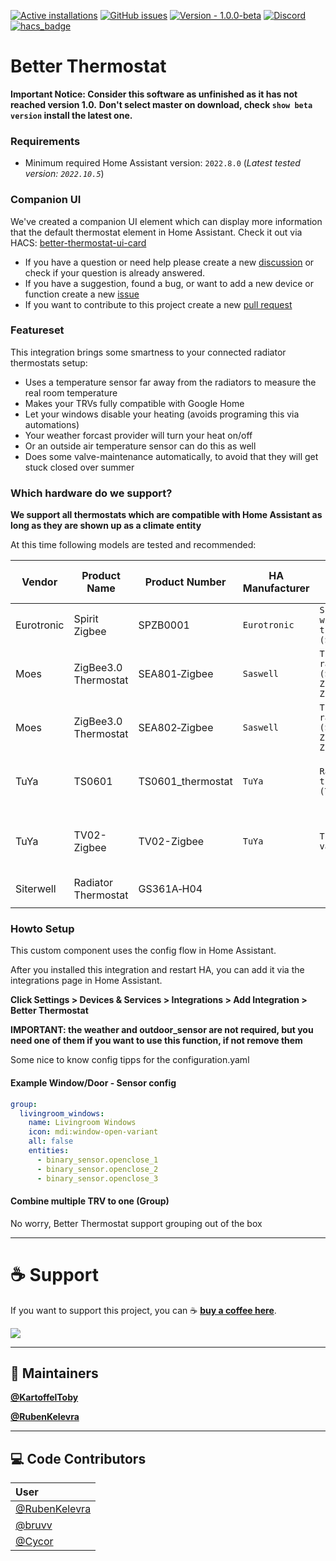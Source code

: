 [![Active installations](https://badge.t-haber.de/badge/better_thermostat?kill_cache=1)](https://github.com/KartoffelToby/better_thermostat/)
[![GitHub issues](https://img.shields.io/github/issues/KartoffelToby/better_thermostat?style=for-the-badge)](https://github.com/KartoffelToby/better_thermostat/issues)
[![Version - 1.0.0-beta](https://img.shields.io/badge/Version-1.0.0beta-009688?style=for-the-badge)](https://github.com/KartoffelToby/better_thermostat/releases)
[![Discord](https://img.shields.io/discord/925725316540923914.svg?style=for-the-badge)](https://discord.gg/9BUegWTG3K)
[![hacs_badge](https://img.shields.io/badge/HACS-Default-41BDF5.svg?style=for-the-badge)](https://github.com/hacs/integration)

# Better Thermostat

**Important Notice: Consider this software as unfinished as it has not reached version 1.0.**
**Don't select master on download, check `show beta version` install the latest one.**

### Requirements

- Minimum required Home Assistant version: `2022.8.0`
  (_Latest tested version: `2022.10.5`_)

### Companion UI

We've created a companion UI element which can display more information that the default thermostat element in Home Assistant. Check it out via HACS: [better-thermostat-ui-card](https://github.com/KartoffelToby/better-thermostat-ui-card)

- If you have a question or need help please create a new [discussion](https://github.com/KartoffelToby/better_thermostat/discussions) or check if your question is already answered.
- If you have a suggestion, found a bug, or want to add a new device or function create a new [issue](https://github.com/KartoffelToby/better_thermostat/issues)
- If you want to contribute to this project create a new [pull request](https://github.com/KartoffelToby/better_thermostat/pulls)

### Featureset

This integration brings some smartness to your connected radiator thermostats setup:

- Uses a temperature sensor far away from the radiators to measure the real room temperature
- Makes your TRVs fully compatible with Google Home
- Let your windows disable your heating (avoids programing this via automations)
- Your weather forcast provider will turn your heat on/off
- Or an outside air temperature sensor can do this as well
- Does some valve-maintenance automatically, to avoid that they will get stuck closed over summer

### Which hardware do we support?

**We support all thermostats which are compatible with Home Assistant as long as they are shown up as a climate entity**

At this time following models are tested and recommended:

| Vendor     | Product Name         | Product Number          | HA Manufacturer | HA Model                                                    | Whitelabel                                                                                                      | Support local calibration |
|------------|----------------------|-------------------------|-----------------|-------------------------------------------------------------|-----------------------------------------------------------------------------------------------------------------|---------------------------|
| Eurotronic | Spirit Zigbee        | SPZB0001                | `Eurotronic`    | `Spirit Zigbee wireless heater thermostat (SPZB0001)`       |                                                                                                                 |           YES             |
| Moes       | ZigBee3.0 Thermostat | SEA801&#8209;Zigbee     | `Saswell`       | `Thermostatic radiator valve (SEA801-Zigbee/SEA802-Zigbee)` | -&nbsp;HiHome&nbsp;WZB&#8209;TRVL<br>-&nbsp;Hama&nbsp;00176592<br>-&nbsp;RTX&nbsp;ZB&#8209;RT1                  |           YES             |
| Moes       | ZigBee3.0 Thermostat | SEA802&#8209;Zigbee     | `Saswell`       | `Thermostatic radiator valve (SEA801-Zigbee/SEA802-Zigbee)` | -&nbsp;HiHome&nbsp;WZB&#8209;TRVL<br>-&nbsp;Hama&nbsp;00176592<br>-&nbsp;RTX&nbsp;ZB&#8209;RT1                  |           YES             |
| TuYa       | TS0601               | TS0601_thermostat       | `TuYa`          | `Radiator valve with thermostat (TS0601_thermostat)`        | -&nbsp;Moes&nbsp;HY368<br>-&nbsp;Moes&nbsp;HY369RT<br>-&nbsp;SHOJZJ&nbsp;378RT<br>-&nbsp;Silvercrest&nbsp;TVR01 |           YES             |
| TuYa       | TV02-Zigbee          | TV02-Zigbee             | `TuYa`          | `Thermostat radiator valve (TV02-Zigbee)`                   | -&nbsp;Moes&nbsp;TV01-ZB<br>-&nbsp;Tesla&nbsp;Smart&nbsp;TSL-TRV-TV01ZG<br>-&nbsp;Unknown/id3.pl&nbsp;GTZ08     |           NO              |
| Siterwell  | Radiator Thermostat  | GS361A&#8209;H04        |                 |                                                             |                                                                                                                 |           NO              |
|            |                      |                         |                 |                                                             |                                                                                                                 |                           |

### Howto Setup

This custom component uses the config flow in Home Assistant.

After you installed this integration and restart HA, you can add it via the integrations page in Home Assistant.

**Click Settings > Devices & Services > Integrations > Add Integration > Better Thermostat**

**IMPORTANT: the weather and outdoor_sensor are not required, but you need one of them if you want to use this function, if not remove them**


Some nice to know config tipps for the configuration.yaml
#### Example Window/Door - Sensor config

```yaml
group:
  livingroom_windows:
    name: Livingroom Windows
    icon: mdi:window-open-variant
    all: false
    entities:
      - binary_sensor.openclose_1
      - binary_sensor.openclose_2
      - binary_sensor.openclose_3
```

#### Combine multiple TRV to one (Group)

No worry, Better Thermostat support grouping out of the box

---

# ☕ Support

If you want to support this project, you can ☕ [**buy a coffee here**](https://www.buymeacoffee.com/kartoffeltoby).

<a href="https://www.buymeacoffee.com/kartoffeltoby"><img src="https://img.buymeacoffee.com/button-api/?text=Buy me a coffee&emoji=&slug=kartoffeltoby&button_colour=0ac982&font_colour=000000&font_family=Cookie&outline_colour=000000&coffee_colour=ffffff"></a>

---

## 🧙 Maintainers

**[@KartoffelToby](https://github.com/KartoffelToby)**

**[@RubenKelevra](https://github.com/RubenKelevra)**

---

## ‎‍💻 Code Contributors

| User                                             |
|:-------------------------------------------------|
| [@RubenKelevra](https://github.com/RubenKelevra) |
| [@bruvv](https://github.com/bruvv)               |
| [@Cycor](https://github.com/Cycor)               |



